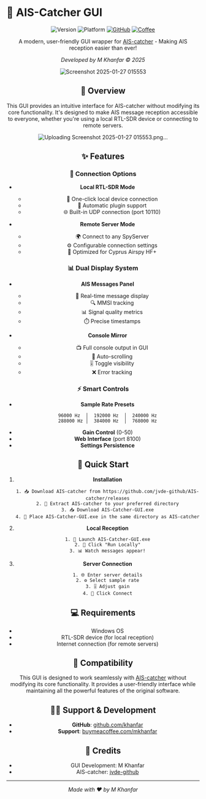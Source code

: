# 🚢 AIS-Catcher GUI

<div align="center">

![Version](https://img.shields.io/badge/version-1.0-blue.svg?cacheSeconds=2592000)
![Platform](https://img.shields.io/badge/platform-Windows-lightgrey)
[![GitHub](https://img.shields.io/badge/GitHub-khanfar-black?logo=github)](https://github.com/khanfar)
[![Coffee](https://img.shields.io/badge/Support-Buy%20Me%20A%20Coffee-orange.svg)](https://buymeacoffee.com/mkhanfar)

A modern, user-friendly GUI wrapper for [AIS-catcher](https://github.com/jvde-github/AIS-catcher) - Making AIS reception easier than ever!

*Developed by M Khanfar © 2025*

![Screenshot 2025-01-27 015553](https://github.com/user-attachments/assets/58dedf37-aea3-4528-9299-747457f7ce75)


## 🌟 Overview

This GUI provides an intuitive interface for AIS-catcher without modifying its core functionality. It's designed to make AIS message reception accessible to everyone, whether you're using a local RTL-SDR device or connecting to remote servers.

![Uploading Screenshot 2025-01-27 015553.png…]()


## ✨ Features

### 🔌 Connection Options
- **Local RTL-SDR Mode**
  - 🚀 One-click local device connection
  - 📡 Automatic plugin support
  - 🌐 Built-in UDP connection (port 10110)

- **Remote Server Mode**
  - 🌍 Connect to any SpyServer
  - ⚙️ Configurable connection settings
  - 🎯 Optimized for Cyprus Airspy HF+

### 📊 Dual Display System
- **AIS Messages Panel**
  - 📝 Real-time message display
  - 🔍 MMSI tracking
  - 📊 Signal quality metrics
  - ⏱️ Precise timestamps

- **Console Mirror**
  - 📺 Full console output in GUI
  - 🔄 Auto-scrolling
  - 🎚️ Toggle visibility
  - ❌ Error tracking

### ⚡ Smart Controls
- **Sample Rate Presets**
  ```
  96000 Hz  │  192000 Hz  │  240000 Hz
  288000 Hz │  384000 Hz  │  768000 Hz
  ```
- **Gain Control** (0-50)
- **Web Interface** (port 8100)
- **Settings Persistence**

## 🚀 Quick Start

1. **Installation**
   ```
   1. 📥 Download AIS-catcher from https://github.com/jvde-github/AIS-catcher/releases
   2. 📂 Extract AIS-catcher to your preferred directory
   3. 📥 Download AIS-Catcher-GUI.exe
   4. 📁 Place AIS-Catcher-GUI.exe in the same directory as AIS-catcher
   ```

2. **Local Reception**
   ```
   1. 🎯 Launch AIS-Catcher-GUI.exe
   2. 📡 Click "Run Locally"
   3. 📊 Watch messages appear!
   ```

3. **Server Connection**
   ```
   1. 🌐 Enter server details
   2. ⚙️ Select sample rate
   3. 🎚️ Adjust gain
   4. 🔌 Click Connect
   ```

## 💻 Requirements

- Windows OS
- RTL-SDR device (for local reception)
- Internet connection (for remote servers)

## 🤝 Compatibility

This GUI is designed to work seamlessly with [AIS-catcher](https://github.com/jvde-github/AIS-catcher) without modifying its core functionality. It provides a user-friendly interface while maintaining all the powerful features of the original software.

## 👨‍💻 Support & Development

- **GitHub**: [github.com/khanfar](https://github.com/khanfar)
- **Support**: [buymeacoffee.com/mkhanfar](https://buymeacoffee.com/mkhanfar)

## 📜 Credits

- GUI Development: M Khanfar
- AIS-catcher: [jvde-github](https://github.com/jvde-github/AIS-catcher)

---

<div align="center">

*Made with ❤️ by M Khanfar*

</div>
